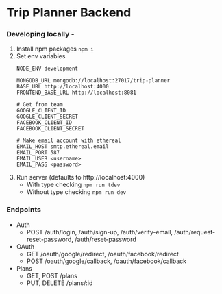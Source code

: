 # Trip Planner Backend

### Developing locally -
1. Install npm packages `npm i`
2. Set env variables
    ```
    NODE_ENV development
    
    MONGODB_URL mongodb://localhost:27017/trip-planner
    BASE_URL http://localhost:4000
    FRONTEND_BASE_URL http://localhost:8081
    
    # Get from team
    GOOGLE_CLIENT_ID 
    GOOGLE_CLIENT_SECRET 
    FACEBOOK_CLIENT_ID 
    FACEBOOK_CLIENT_SECRET 
    
    # Make email account with ethereal
    EMAIL_HOST smtp.ethereal.email
    EMAIL_PORT 587
    EMAIL_USER <username>
    EMAIL_PASS <password>
    ```
3. Run server (defaults to http://localhost:4000)
    - With type checking `npm run tdev`
    - Without type checking `npm run dev`

### Endpoints
- Auth
  - POST /auth/login, /auth/sign-up, /auth/verify-email, /auth/request-reset-password, /auth/reset-password
- OAuth
  - GET /oauth/google/redirect, /oauth/facebook/redirect
  - POST /oauth/google/callback, /oauth/facebook/callback
- Plans
  - GET, POST /plans
  - PUT, DELETE /plans/:id